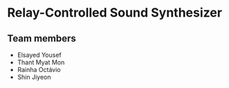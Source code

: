 # Relay-Controlled Sound Synthesizer

## Team members

* Elsayed Yousef
* Thant Myat Mon
* Rainha Octávio
* Shin Jiyeon

  
